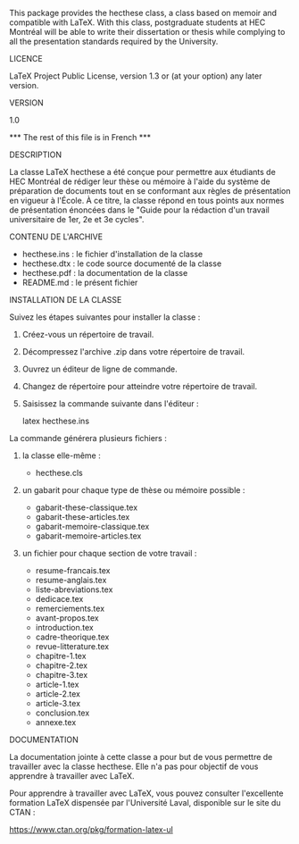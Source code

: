 This package provides the hecthese class, a class based on memoir
and compatible with LaTeX. With this class, postgraduate students
at HEC Montréal will be able to write their dissertation or thesis
while complying to all the presentation standards required by the
University.

LICENCE

LaTeX Project Public License, version 1.3 or (at your option) any
later version.

VERSION

1.0

*** The rest of this file is in French ***

DESCRIPTION

La classe LaTeX hecthese a été conçue pour permettre aux étudiants
de HEC Montréal de rédiger leur thèse ou mémoire à l'aide du système
de préparation de documents tout en se conformant aux règles de
présentation en vigueur à l'École. À ce titre, la classe répond en
tous points aux normes de présentation énoncées dans le "Guide pour
la rédaction d'un travail universitaire de 1er, 2e et 3e cycles".

CONTENU DE L'ARCHIVE

- hecthese.ins : le fichier d'installation de la classe
- hecthese.dtx : le code source documenté de la classe
- hecthese.pdf : la documentation de la classe
- README.md : le présent fichier

INSTALLATION DE LA CLASSE

Suivez les étapes suivantes pour installer la classe :
1. Créez-vous un répertoire de travail.
2. Décompressez l'archive .zip dans votre répertoire de travail.
3. Ouvrez un éditeur de ligne de commande.
4. Changez de répertoire pour atteindre votre répertoire de travail.
5. Saisissez la commande suivante dans l'éditeur :

	latex hecthese.ins
	
La commande générera plusieurs fichiers :

1. la classe elle-même :
	- hecthese.cls

2. un gabarit pour chaque type de thèse ou mémoire possible :
	- gabarit-these-classique.tex
	- gabarit-these-articles.tex
	- gabarit-memoire-classique.tex
	- gabarit-memoire-articles.tex
	
3. un fichier pour chaque section de votre travail :
	- resume-francais.tex
	- resume-anglais.tex
	- liste-abreviations.tex
	- dedicace.tex
	- remerciements.tex
	- avant-propos.tex
	- introduction.tex
	- cadre-theorique.tex
	- revue-litterature.tex
	- chapitre-1.tex
	- chapitre-2.tex
	- chapitre-3.tex
	- article-1.tex
	- article-2.tex
	- article-3.tex
	- conclusion.tex
	- annexe.tex
	
DOCUMENTATION

La documentation jointe à cette classe a pour but de vous permettre
de travailler avec la classe hecthese. Elle n'a pas pour objectif de
vous apprendre à travailler avec LaTeX.

Pour apprendre à travailler avec LaTeX, vous pouvez consulter l'excellente 
formation LaTeX dispensée par l'Université Laval, disponible sur le 
site du CTAN :

https://www.ctan.org/pkg/formation-latex-ul